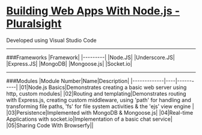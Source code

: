# [Building Web Apps With Node.js - Pluralsight](https://www.pluralsight.com/courses/building-web-apps-nodejs)

Developed using Visual Studio Code

---

###Frameworks
|Framework|
|---------|
|Node.JS|
|Underscore.JS|
|Express.JS|
|MongoDB|
|Mongoose.js|
|Socket.io|

---

###Modules
|Module Number|Name|Description|
|-------------|----|-----------|
|01|Node.js Basics|Demonstrates creating a basic web server using http, custom modules|
|02|Routing and templating|Demonstrates routing with Express.js, creating custom middleware, using 'path' for handling and transforming file paths, 'fs' for file system activities & the 'ejs' view engine |
|03|Persistence|Implemented with MongoDB & Mongoose.js|
|04|Real-time Applications with socket.io|Implementation of a basic chat service|
|05|Sharing Code With Browserfy||
